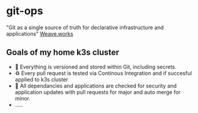 
# git-ops
 "Git as a single source of truth for declarative infrastructure and applications" [Weave.works](https://www.weave.works/technologies/gitops/)

## Goals of my home k3s cluster
- 🔂 Everything is versioned and stored within Git, including secrets.
- ♻️ Every pull request is tested via Continous Integration and if succesful applied to k3s cluster
- 🤖 All dependancies and applications are checked for security and application updates with pull requests for major and auto merge for minor.
- .....

